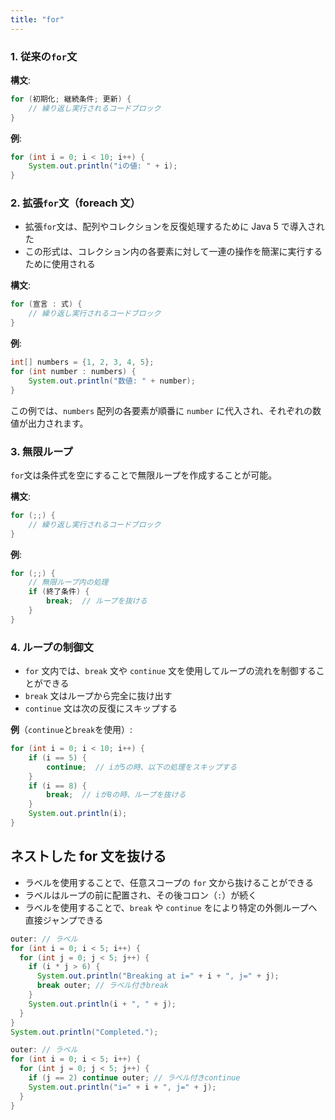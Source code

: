 ```yaml
---
title: "for"
---
```


### 1. 従来の`for`文

**構文**:

```java
for (初期化; 継続条件; 更新) {
    // 繰り返し実行されるコードブロック
}
```

**例**:

```java
for (int i = 0; i < 10; i++) {
    System.out.println("iの値: " + i);
}
```

### 2. 拡張`for`文（foreach 文）

- 拡張`for`文は、配列やコレクションを反復処理するために Java 5 で導入された
- この形式は、コレクション内の各要素に対して一連の操作を簡潔に実行するために使用される

**構文**:

```java
for (宣言 : 式) {
    // 繰り返し実行されるコードブロック
}
```

**例**:

```java
int[] numbers = {1, 2, 3, 4, 5};
for (int number : numbers) {
    System.out.println("数値: " + number);
}
```

この例では、`numbers` 配列の各要素が順番に `number` に代入され、それぞれの数値が出力されます。

### 3. 無限ループ

`for`文は条件式を空にすることで無限ループを作成することが可能。

**構文**:

```java
for (;;) {
    // 繰り返し実行されるコードブロック
}
```

**例**:

```java
for (;;) {
    // 無限ループ内の処理
    if (終了条件) {
        break;  // ループを抜ける
    }
}
```

### 4. ループの制御文

- `for` 文内では、`break` 文や `continue` 文を使用してループの流れを制御することができる
- `break` 文はループから完全に抜け出す
- `continue` 文は次の反復にスキップする

**例**（`continue`と`break`を使用）:

```java
for (int i = 0; i < 10; i++) {
    if (i == 5) {
        continue;  // iが5の時、以下の処理をスキップする
    }
    if (i == 8) {
        break;  // iが8の時、ループを抜ける
    }
    System.out.println(i);
}
```

## ネストした for 文を抜ける

- ラベルを使用することで、任意スコープの `for` 文から抜けることができる
- ラベルはループの前に配置され、その後コロン（`:`）が続く
- ラベルを使用することで、`break` や `continue` をにより特定の外側ループへ直接ジャンプできる

```java
outer: // ラベル
for (int i = 0; i < 5; i++) {
  for (int j = 0; j < 5; j++) {
    if (i * j > 6) {
      System.out.println("Breaking at i=" + i + ", j=" + j);
      break outer; // ラベル付きbreak
    }
    System.out.println(i + ", " + j);
  }
}
System.out.println("Completed.");
```

```java
outer: // ラベル
for (int i = 0; i < 5; i++) {
  for (int j = 0; j < 5; j++) {
    if (j == 2) continue outer; // ラベル付きcontinue
    System.out.println("i=" + i + ", j=" + j);
  }
}

```
